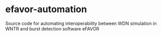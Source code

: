 # efavor-automation
Source code for automating interoperability between WDN simulation in WNTR and burst detection software eFAVOR

